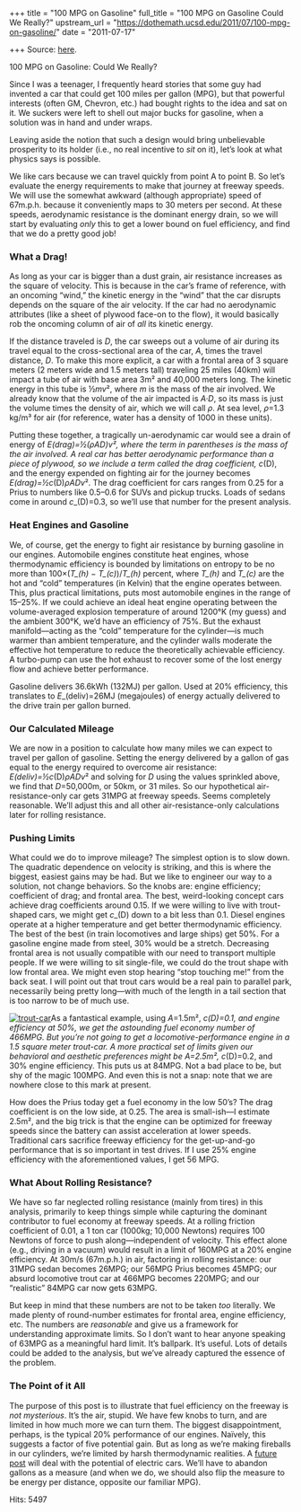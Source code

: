 +++
title = "100 MPG on Gasoline"
full_title = "100 MPG on Gasoline Could We Really?"
upstream_url = "https://dothemath.ucsd.edu/2011/07/100-mpg-on-gasoline/"
date = "2011-07-17"

+++
Source: [here](https://dothemath.ucsd.edu/2011/07/100-mpg-on-gasoline/).

100 MPG on Gasoline: Could We Really?

Since I was a teenager, I frequently heard stories that some guy had invented a car that could get 100 miles per gallon (MPG), but that powerful interests (often GM, Chevron, etc.) had bought rights to the idea and sat on it. We suckers were left to shell out major bucks for gasoline, when a solution was in hand and under wraps.

Leaving aside the notion that such a design would bring unbelievable prosperity to its holder (i.e., no real incentive to *sit* on it), let’s look at what physics says is possible.

We like cars because we can travel quickly from point A to point B. So let’s evaluate the energy requirements to make that journey at freeway speeds. We will use the somewhat awkward (although appropriate) speed of 67m.p.h. because it conveniently maps to 30 meters per second. At these speeds, aerodynamic resistance is the dominant energy drain, so we will start by evaluating *only* this to get a lower bound on fuel efficiency, and find that we do a pretty good job\!

### What a Drag!

As long as your car is bigger than a dust grain, air resistance increases as the square of velocity. This is because in the car’s frame of reference, with an oncoming “wind,” the kinetic energy in the “wind” that the car disrupts depends on the square of the air velocity. If the car had no aerodynamic attributes (like a sheet of plywood face-on to the flow), it would basically rob the oncoming column of air of *all* its kinetic energy.

If the distance traveled is *D*, the car sweeps out a volume of air during its travel equal to the cross-sectional area of the car, *A*, times the travel distance, *D*. To make this more explicit, a car with a frontal area of 3 square meters (2 meters wide and 1.5 meters tall) traveling 25 miles (40km) will impact a tube of air with base area 3m² and 40,000 meters long. The kinetic energy in this tube is ½*mv*², where *m* is the mass of the air involved. We already know that the volume of the air impacted is *A·D*, so its mass is just the volume times the density of air, which we will call *ρ*. At sea level, *ρ*=1.3 kg/m³ for air (for reference, water has a density of 1000 in these units).

Putting these together, a tragically un-aerodynamic car would see a drain of energy of *E*_(drag)=½(*ρAD*)*v*², where the term in parentheses is the mass of the air involved. A real car has better aerodynamic performance than a piece of plywood, so we include a term called the drag coefficient, *c*_(D), and the energy expended on fighting air for the journey becomes *E*_(drag)=½*c*_(D)*ρADv*². The drag coefficient for cars ranges from 0.25 for a Prius to numbers like 0.5–0.6 for SUVs and pickup trucks. Loads of sedans come in around *c*_(D)=0.3, so we’ll use that number for the present analysis.

### Heat Engines and Gasoline

We, of course, get the energy to fight air resistance by burning gasoline in our engines. Automobile engines constitute heat engines, whose thermodynamic efficiency is bounded by limitations on entropy to be no more than 100×(*T_(h)* − *T_(c)*)/*T_(h)* percent, where *T_(h)* and *T_(c)* are the hot and “cold” temperatures (in Kelvin) that the engine operates between. This, plus practical limitations, puts most automobile engines in the range of 15–25%. If we could achieve an ideal heat engine operating between the volume-averaged explosion temperature of around 1200°K (my guess) and the ambient 300°K, we’d have an efficiency of 75%. But the exhaust manifold—acting as the “cold” temperature for the cylinder—is much warmer than ambient temperature, and the cylinder walls moderate the effective hot temperature to reduce the theoretically achievable efficiency. A turbo-pump can use the hot exhaust to recover some of the lost energy flow and achieve better performance.

Gasoline delivers 36.6kWh (132MJ) per gallon. Used at 20% efficiency, this translates to *E*_(deliv)=26MJ (megajoules) of energy actually delivered to the drive train per gallon burned.

### Our Calculated Mileage

We are now in a position to calculate how many miles we can expect to travel per gallon of gasoline. Setting the energy delivered by a gallon of gas equal to the energy required to overcome air resistance: *E*_(deliv)=½*c*_(D)*ρADv*² and solving for *D* using the values sprinkled above, we find that *D*=50,000m, or 50km, or 31 miles. So our hypothetical air-resistance-only car gets 31MPG at freeway speeds. Seems completely reasonable. We’ll adjust this and all other air-resistance-only calculations later for rolling resistance.

### Pushing Limits

What could we do to improve mileage? The simplest option is to slow down. The quadratic dependence on velocity is striking, and this is where the biggest, easiest gains may be had. But we like to engineer our way to a solution, not change behaviors. So the knobs are: engine efficiency; coefficient of drag; and frontal area. The best, weird-looking concept cars achieve drag coefficients around 0.15. If we were willing to live with trout-shaped cars, we might get *c*_(D) down to a bit less than 0.1. Diesel engines operate at a higher temperature and get better thermodynamic efficiency. The best of the best (in train locomotives and large ships) get 50%. For a gasoline engine made from steel, 30% would be a stretch. Decreasing frontal area is not usually compatible with our need to transport multiple people. If we were willing to sit single-file, we could do the trout shape with low frontal area. We might even stop hearing “stop touching me!” from the back seat. I will point out that trout cars would be a real pain to parallel park, necessarily being pretty long—with much of the length in a tail section that is too narrow to be of much use.

[![](https://dothemath.ucsd.edu/wp-content/uploads/2011/07/trout-car-300x119.png "trout-car")](https://dothemath.ucsd.edu/wp-content/uploads/2011/07/trout-car.png)As a fantastical example, using *A*=1.5m², *c*_(D)=0.1, and engine efficiency at 50%, we get the astounding fuel economy number of 466MPG. But you’re not going to get a locomotive-performance engine in a 1.5 square meter trout-car. A more practical set of limits given our behavioral and aesthetic preferences might be *A*=2.5m², *c*_(D)=0.2, and 30% engine efficiency. This puts us at 84MPG. Not a bad place to be, but shy of the magic 100MPG. And even this is not a snap: note that we are nowhere close to this mark at present.

How does the Prius today get a fuel economy in the low 50’s? The drag coefficient is on the low side, at 0.25. The area is small-ish—I estimate 2.5m², and the big trick is that the engine can be optimized for freeway speeds since the battery can assist acceleration at lower speeds. Traditional cars sacrifice freeway efficiency for the get-up-and-go performance that is so important in test drives. If I use 25% engine efficiency with the aforementioned values, I get 56 MPG.

### What About Rolling Resistance?

We have so far neglected rolling resistance (mainly from tires) in this analysis, primarily to keep things simple while capturing the dominant contributor to fuel economy at freeway speeds. At a rolling friction coefficient of 0.01, a 1 ton car (1000kg; 10,000 Newtons) requires 100 Newtons of force to push along—independent of velocity. This effect alone (e.g., driving in a vacuum) would result in a limit of 160MPG at a 20% engine efficiency. At 30m/s (67m.p.h.) in air, factoring in rolling resistance: our 31MPG sedan becomes 26MPG; our 56MPG Prius becomes 45MPG; our absurd locomotive trout car at 466MPG becomes 220MPG; and our “realistic” 84MPG car now gets 63MPG.

But keep in mind that these numbers are not to be taken *too* literally. We made plenty of round-number estimates for frontal area, engine efficiency, etc. The numbers are *reasonable* and give us a framework for understanding approximate limits. So I don’t want to hear anyone speaking of 63MPG as a meaningful hard limit. It’s ballpark. It’s useful. Lots of details could be added to the analysis, but we’ve already captured the essence of the problem.

### The Point of it All

The purpose of this post is to illustrate that fuel efficiency on the freeway is *not mysterious*. It’s the air, stupid. We have few knobs to turn, and are limited in how much more we can turn them. The biggest disappointment, perhaps, is the typical 20% performance of our engines. Naïvely, this suggests a factor of five potential gain. But as long as we’re making fireballs in our cylinders, we’re limited by harsh thermodynamic realities. A [future post](https://dothemath.ucsd.edu/2011/08/mpg-for-electric-cars/ "MPG for Electric Cars?") will deal with the potential of electric cars. We’ll have to abandon gallons as a measure (and when we do, we should also flip the measure to be energy per distance, opposite our familiar MPG).

Hits: 5497

[](https://www.addtoany.com/add_to/facebook?linkurl=https%3A%2F%2Fdothemath.ucsd.edu%2F2011%2F07%2F100-mpg-on-gasoline%2F&linkname=100%20MPG%20on%20Gasoline%3A%20Could%20We%20Really%3F "Facebook")[](https://www.addtoany.com/add_to/twitter?linkurl=https%3A%2F%2Fdothemath.ucsd.edu%2F2011%2F07%2F100-mpg-on-gasoline%2F&linkname=100%20MPG%20on%20Gasoline%3A%20Could%20We%20Really%3F "Twitter")[](https://www.addtoany.com/add_to/email?linkurl=https%3A%2F%2Fdothemath.ucsd.edu%2F2011%2F07%2F100-mpg-on-gasoline%2F&linkname=100%20MPG%20on%20Gasoline%3A%20Could%20We%20Really%3F "Email")[](https://www.addtoany.com/share)
